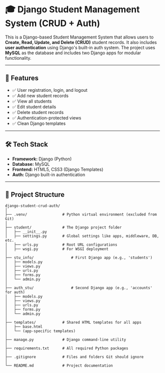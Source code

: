 # 🎓 Django Student Management System (CRUD + Auth)

This is a Django-based Student Management System that allows users to **Create, Read, Update, and Delete (CRUD)** student records. It also includes **user authentication** using Django's built-in auth system. The project uses **MySQL** as the database and includes two Django apps for modular functionality.

---

## 🚀 Features

- ✅ User registration, login, and logout
- ✅ Add new student records
- ✅ View all students
- ✅ Edit student details
- ✅ Delete student records
- ✅ Authentication-protected views
- ✅ Clean Django templates

---

## 🛠️ Tech Stack

- **Framework:** Django (Python)
- **Database:** MySQL
- **Frontend:** HTML5, CSS3 (Django Templates)
- **Auth:** Django built-in authentication

---

## 📁 Project Structure
```
django-student-crud-auth/
│
├── .venv/                # Python virtual environment (excluded from Git)
│
├── student/              # The Django project folder
│   ├── __init__.py
│   ├── settings.py       # Global settings like apps, middleware, DB, etc.
│   ├── urls.py           # Root URL configurations
│   ├── wsgi.py           # For WSGI deployment
│
├── stu_info/                 # First Django app (e.g., 'students')
│   ├── models.py
│   ├── views.py
│   ├── urls.py
│   ├── forms.py
│   └── admin.py
│
├── auth_stu/                 # Second Django app (e.g., 'accounts' for auth)
│   ├── models.py
│   ├── views.py
│   ├── urls.py
│   ├── forms.py
│   └── admin.py
│
├── templates/            # Shared HTML templates for all apps
│   ├── base.html
│   └── (app-specific templates)
│
├── manage.py             # Django command-line utility
│
├── requirements.txt      # All required Python packages
│
├── .gitignore            # Files and folders Git should ignore
│
└── README.md             # Project documentation
```
